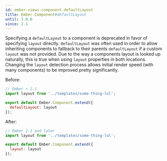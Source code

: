 ```yaml
---
id: ember-views.component.defaultLayout
title: Ember.Component#defaultLayout
until: 3.0.0
since: 2.1
---
```


Specifying a `defaultLayout` to a component is deprecated in favor of specifying `layout` directly. `defaultLayout` was
often used in order to allow inheriting components to fallback to their parents `defaultLayout` if a custom `layout` was
not provided. Due to the way a components layout is looked up naturally, this is true when using `layout` properties in
both locations. Changing the `layout` detection process allows initial render speed (with many components) to be
improved pretty significantly.

Before:

```javascript
// Ember < 2.1
import layout from '../templates/some-thing-lol';

export default Ember.Component.extend({
  defaultLayout: layout
});
```

After:

```javascript
// Ember 2.1 and later
import layout from '../templates/some-thing-lol';

export default Ember.Component.extend({
  layout: layout
});
```
